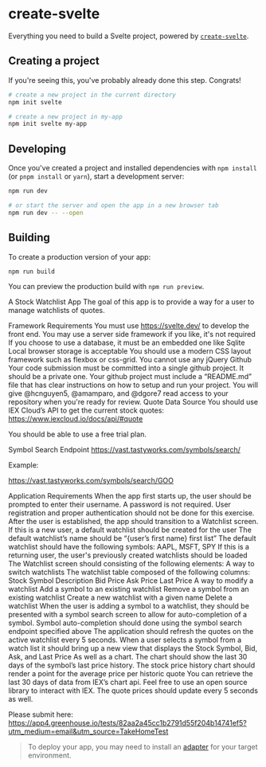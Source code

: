 # create-svelte

Everything you need to build a Svelte project, powered by [`create-svelte`](https://github.com/sveltejs/kit/tree/master/packages/create-svelte).

## Creating a project

If you're seeing this, you've probably already done this step. Congrats!

```bash
# create a new project in the current directory
npm init svelte

# create a new project in my-app
npm init svelte my-app
```

## Developing

Once you've created a project and installed dependencies with `npm install` (or `pnpm install` or `yarn`), start a development server:

```bash
npm run dev

# or start the server and open the app in a new browser tab
npm run dev -- --open
```

## Building

To create a production version of your app:

```bash
npm run build
```

You can preview the production build with `npm run preview`.

A Stock Watchlist App
The goal of this app is to provide a way for a user to manage watchlists of quotes.

Framework Requirements
You must use https://svelte.dev/ to develop the front end.
You may use a server side framework if you like, it's not required
If you choose to use a database, it must be an embedded one like Sqlite
Local browser storage is acceptable
You should use a modern CSS layout framework such as flexbox or css-grid.
You cannot use any jQuery
Github
Your code submission must be committed into a single github project. It should be a private one.
Your github project must include a “README.md” file that has clear instructions on how to setup and run your project.
You will give @hcnguyen5, @amamparo, and @dgore7 read access to your repository when you're ready for review.
Quote Data Source
You should use IEX Cloud’s API to get the current stock quotes: https://www.iexcloud.io/docs/api/#quote

 

You should be able to use a free trial plan.

Symbol Search Endpoint
https://vast.tastyworks.com/symbols/search/<Search String>

 

Example:

https://vast.tastyworks.com/symbols/search/GOO

Application Requirements
When the app first starts up, the user should be prompted to enter their username.
A password is not required. User registration and proper authentication should not be done for this exercise.
After the user is established, the app should transition to a Watchlist screen.
If this is a new user, a default watchlist should be created for the user
The default watchlist’s name should be “{user’s first name} first list”
The default watchlist should have the following symbols: AAPL, MSFT, SPY
If this is a returning user, the user's previously created watchlists should be loaded
The Watchlist screen should consisting of the following elements:
A way to switch watchlists
The watchlist table composed of the following columns:
Stock Symbol
Description
Bid Price
Ask Price
Last Price
A way to modify a watchlist
Add a symbol to an existing watchlist
Remove a symbol from an existing watchlist
Create a new watchlist with a given name
Delete a watchlist
When the user is adding a symbol to a watchlist, they should be presented with a symbol search screen to allow for auto-completion of a symbol.
Symbol auto-completion should done using the symbol search endpoint specified above
The application should refresh the quotes on the active watchlist every 5 seconds.
When a user selects a symbol from a watch list it should bring up a new view that displays the Stock Symbol, Bid, Ask, and Last Price As well as a chart.
The chart should show the last 30 days of the symbol’s last price history.
The stock price history chart should render a point for the average price per historic quote
You can retrieve the last 30 days of data from IEX’s chart api.
Feel free to use an open source library to interact with IEX.
The quote prices should update every 5 seconds as well.

Please submit here:
https://app4.greenhouse.io/tests/82aa2a45cc1b2791d55f204b14741ef5?utm_medium=email&utm_source=TakeHomeTest

> To deploy your app, you may need to install an [adapter](https://kit.svelte.dev/docs/adapters) for your target environment.
